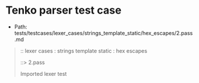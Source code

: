# Tenko parser test case

- Path: tests/testcases/lexer_cases/strings_template_static/hex_escapes/2.pass.md

> :: lexer cases : strings template static : hex escapes
>
> ::> 2.pass
>
> Imported lexer test
>
> <template pure> followed by something else

## PASS

## Input

`````js
`\x000`
;
`\x128`
;
`\x34a`
;
`\x56X`
;
`\x78{`
;
`\x9a\
`
;
`\xAb@{x9}@`
;
`\xBc `
;
`\xCd#`
;
`\xDe\x00`
;
`\xEfok`
;
`pre\xF0`
`````

## Output

_Note: the whole output block is auto-generated. Manual changes will be overwritten!_

Below follow outputs in five parsing modes: sloppy, sloppy+annexb, strict script, module, module+annexb.

Note that the output parts are auto-generated by the test runner to reflect actual result.

### Sloppy mode

Parsed with script goal and as if the code did not start with strict mode header.

`````
ast: {
  type: 'Program',
  loc:{start:{line:1,column:0},end:{line:24,column:9},source:''},
  body: [
    {
      type: 'ExpressionStatement',
      loc:{start:{line:1,column:0},end:{line:2,column:1},source:''},
      expression: {
        type: 'TemplateLiteral',
        loc:{start:{line:1,column:0},end:{line:1,column:7},source:''},
        expressions: [],
        quasis: [
          {
            type: 'TemplateElement',
            loc:{start:{line:1,column:1},end:{line:1,column:6},source:''},
            tail: true,
            value: { raw: '\\x000', cooked: '\u00000' }
          }
        ]
      }
    },
    {
      type: 'ExpressionStatement',
      loc:{start:{line:3,column:0},end:{line:4,column:1},source:''},
      expression: {
        type: 'TemplateLiteral',
        loc:{start:{line:3,column:0},end:{line:3,column:7},source:''},
        expressions: [],
        quasis: [
          {
            type: 'TemplateElement',
            loc:{start:{line:3,column:1},end:{line:3,column:6},source:''},
            tail: true,
            value: { raw: '\\x128', cooked: '\u00128' }
          }
        ]
      }
    },
    {
      type: 'ExpressionStatement',
      loc:{start:{line:5,column:0},end:{line:6,column:1},source:''},
      expression: {
        type: 'TemplateLiteral',
        loc:{start:{line:5,column:0},end:{line:5,column:7},source:''},
        expressions: [],
        quasis: [
          {
            type: 'TemplateElement',
            loc:{start:{line:5,column:1},end:{line:5,column:6},source:''},
            tail: true,
            value: { raw: '\\x34a', cooked: '4a' }
          }
        ]
      }
    },
    {
      type: 'ExpressionStatement',
      loc:{start:{line:7,column:0},end:{line:8,column:1},source:''},
      expression: {
        type: 'TemplateLiteral',
        loc:{start:{line:7,column:0},end:{line:7,column:7},source:''},
        expressions: [],
        quasis: [
          {
            type: 'TemplateElement',
            loc:{start:{line:7,column:1},end:{line:7,column:6},source:''},
            tail: true,
            value: { raw: '\\x56X', cooked: 'VX' }
          }
        ]
      }
    },
    {
      type: 'ExpressionStatement',
      loc:{start:{line:9,column:0},end:{line:10,column:1},source:''},
      expression: {
        type: 'TemplateLiteral',
        loc:{start:{line:9,column:0},end:{line:9,column:7},source:''},
        expressions: [],
        quasis: [
          {
            type: 'TemplateElement',
            loc:{start:{line:9,column:1},end:{line:9,column:6},source:''},
            tail: true,
            value: { raw: '\\x78{', cooked: 'x{' }
          }
        ]
      }
    },
    {
      type: 'ExpressionStatement',
      loc:{start:{line:11,column:0},end:{line:13,column:1},source:''},
      expression: {
        type: 'TemplateLiteral',
        loc:{start:{line:11,column:0},end:{line:12,column:1},source:''},
        expressions: [],
        quasis: [
          {
            type: 'TemplateElement',
            loc:{start:{line:11,column:1},end:{line:12,column:0},source:''},
            tail: true,
            value: { raw: '\\x9a\\\n', cooked: '@{x9a}@' }
          }
        ]
      }
    },
    {
      type: 'ExpressionStatement',
      loc:{start:{line:14,column:0},end:{line:15,column:1},source:''},
      expression: {
        type: 'TemplateLiteral',
        loc:{start:{line:14,column:0},end:{line:14,column:7},source:''},
        expressions: [],
        quasis: [
          {
            type: 'TemplateElement',
            loc:{start:{line:14,column:1},end:{line:14,column:6},source:''},
            tail: true,
            value: { raw: '\\xAb\t', cooked: '@{xab}@\t' }
          }
        ]
      }
    },
    {
      type: 'ExpressionStatement',
      loc:{start:{line:16,column:0},end:{line:17,column:1},source:''},
      expression: {
        type: 'TemplateLiteral',
        loc:{start:{line:16,column:0},end:{line:16,column:7},source:''},
        expressions: [],
        quasis: [
          {
            type: 'TemplateElement',
            loc:{start:{line:16,column:1},end:{line:16,column:6},source:''},
            tail: true,
            value: { raw: '\\xBc ', cooked: '@{xbc}@ ' }
          }
        ]
      }
    },
    {
      type: 'ExpressionStatement',
      loc:{start:{line:18,column:0},end:{line:19,column:1},source:''},
      expression: {
        type: 'TemplateLiteral',
        loc:{start:{line:18,column:0},end:{line:18,column:7},source:''},
        expressions: [],
        quasis: [
          {
            type: 'TemplateElement',
            loc:{start:{line:18,column:1},end:{line:18,column:6},source:''},
            tail: true,
            value: { raw: '\\xCd#', cooked: '@{xcd}@#' }
          }
        ]
      }
    },
    {
      type: 'ExpressionStatement',
      loc:{start:{line:20,column:0},end:{line:21,column:1},source:''},
      expression: {
        type: 'TemplateLiteral',
        loc:{start:{line:20,column:0},end:{line:20,column:10},source:''},
        expressions: [],
        quasis: [
          {
            type: 'TemplateElement',
            loc:{start:{line:20,column:1},end:{line:20,column:9},source:''},
            tail: true,
            value: { raw: '\\xDe\\x00', cooked: '@{xde}@\u0000' }
          }
        ]
      }
    },
    {
      type: 'ExpressionStatement',
      loc:{start:{line:22,column:0},end:{line:23,column:1},source:''},
      expression: {
        type: 'TemplateLiteral',
        loc:{start:{line:22,column:0},end:{line:22,column:8},source:''},
        expressions: [],
        quasis: [
          {
            type: 'TemplateElement',
            loc:{start:{line:22,column:1},end:{line:22,column:7},source:''},
            tail: true,
            value: { raw: '\\xEfok', cooked: '@{xef}@ok' }
          }
        ]
      }
    },
    {
      type: 'ExpressionStatement',
      loc:{start:{line:24,column:0},end:{line:24,column:9},source:''},
      expression: {
        type: 'TemplateLiteral',
        loc:{start:{line:24,column:0},end:{line:24,column:9},source:''},
        expressions: [],
        quasis: [
          {
            type: 'TemplateElement',
            loc:{start:{line:24,column:1},end:{line:24,column:8},source:''},
            tail: true,
            value: { raw: 'pre\\xF0', cooked: 'pre@{xf0}@' }
          }
        ]
      }
    }
  ]
}

tokens (25x):
       TICK_PURE PUNC_SEMI TICK_PURE PUNC_SEMI TICK_PURE PUNC_SEMI
       TICK_PURE PUNC_SEMI TICK_PURE PUNC_SEMI TICK_PURE PUNC_SEMI
       TICK_PURE PUNC_SEMI TICK_PURE PUNC_SEMI TICK_PURE PUNC_SEMI
       TICK_PURE PUNC_SEMI TICK_PURE PUNC_SEMI TICK_PURE ASI
`````

### Strict mode

Parsed with script goal but as if it was starting with `"use strict"` at the top.

_Output same as sloppy mode._

### Module goal

Parsed with the module goal.

_Output same as sloppy mode._

### Sloppy mode with AnnexB

Parsed with script goal with AnnexB rules enabled and as if the code did not start with strict mode header.

_Output same as sloppy mode._

### Module goal with AnnexB

Parsed with the module goal with AnnexB rules enabled.

_Output same as sloppy mode._

## AST Printer

Printer output different from input [sloppy][annexb:no]:

````js
`\x000`;
`\x128`;
`\x34a`;
`\x56X`;
`\x78{`;
`\x9a\
`;
`\xAb@{x9}@`;
`\xBc `;
`\xCd#`;
`\xDe\x00`;
`\xEfok`;
`pre\xF0`;
````

Produces same AST
